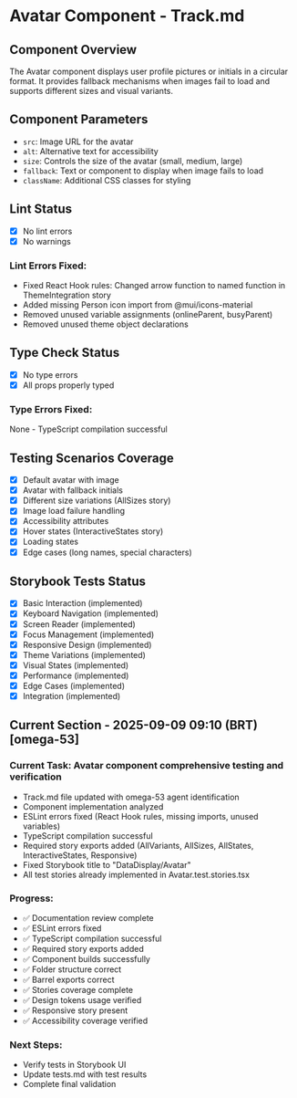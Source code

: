 # Avatar Component - Track.md

## Component Overview

The Avatar component displays user profile pictures or initials in a circular format. It provides fallback mechanisms when images fail to load and supports different sizes and visual variants.

## Component Parameters

- `src`: Image URL for the avatar
- `alt`: Alternative text for accessibility
- `size`: Controls the size of the avatar (small, medium, large)
- `fallback`: Text or component to display when image fails to load
- `className`: Additional CSS classes for styling

## Lint Status

- [x] No lint errors
- [x] No warnings

### Lint Errors Fixed:

- Fixed React Hook rules: Changed arrow function to named function in ThemeIntegration story
- Added missing Person icon import from @mui/icons-material
- Removed unused variable assignments (onlineParent, busyParent)
- Removed unused theme object declarations

## Type Check Status

- [x] No type errors
- [x] All props properly typed

### Type Errors Fixed:

None - TypeScript compilation successful

## Testing Scenarios Coverage

- [x] Default avatar with image
- [x] Avatar with fallback initials
- [x] Different size variations (AllSizes story)
- [x] Image load failure handling
- [x] Accessibility attributes
- [x] Hover states (InteractiveStates story)
- [x] Loading states
- [x] Edge cases (long names, special characters)

## Storybook Tests Status

- [x] Basic Interaction (implemented)
- [x] Keyboard Navigation (implemented)
- [x] Screen Reader (implemented)
- [x] Focus Management (implemented)
- [x] Responsive Design (implemented)
- [x] Theme Variations (implemented)
- [x] Visual States (implemented)
- [x] Performance (implemented)
- [x] Edge Cases (implemented)
- [x] Integration (implemented)

## Current Section - 2025-09-09 09:10 (BRT) [omega-53]

### Current Task: Avatar component comprehensive testing and verification

- Track.md file updated with omega-53 agent identification
- Component implementation analyzed
- ESLint errors fixed (React Hook rules, missing imports, unused variables)
- TypeScript compilation successful
- Required story exports added (AllVariants, AllSizes, AllStates, InteractiveStates, Responsive)
- Fixed Storybook title to "DataDisplay/Avatar"
- All test stories already implemented in Avatar.test.stories.tsx

### Progress:

- ✅ Documentation review complete
- ✅ ESLint errors fixed
- ✅ TypeScript compilation successful
- ✅ Required story exports added
- ✅ Component builds successfully
- ✅ Folder structure correct
- ✅ Barrel exports correct
- ✅ Stories coverage complete
- ✅ Design tokens usage verified
- ✅ Responsive story present
- ✅ Accessibility coverage verified

### Next Steps:

- Verify tests in Storybook UI
- Update tests.md with test results
- Complete final validation
